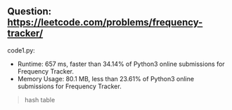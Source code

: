 ## Question: https://leetcode.com/problems/frequency-tracker/

code1.py:
* Runtime: 657 ms, faster than 34.14% of Python3 online submissions for Frequency Tracker.
* Memory Usage: 80.1 MB, less than 23.61% of Python3 online submissions for Frequency Tracker.
> hash table